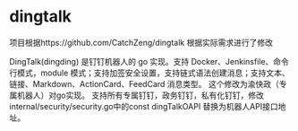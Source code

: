 # dingtalk
项目根据https://github.com/CatchZeng/dingtalk
根据实际需求进行了修改

DingTalk(dingding) 是钉钉机器人的 go 实现。支持 Docker、Jenkinsfile、命令行模式，module 模式；支持加签安全设置，支持链式语法创建消息；支持文本、链接、Markdown、ActionCard、FeedCard 消息类型。
这个修改为渝快政（专属机器人）对go实现。
支持所有专属钉钉，政务钉钉，私有化钉钉，修改internal/security/security.go中的const dingTalkOAPI 替换为机器人API接口地址。
